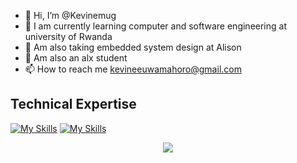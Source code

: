 - 👋 Hi, I’m @Kevinemug
- 👀 I am currently learning computer and software engineering at university of Rwanda
- 🌱 Am also taking embedded system design at Alison
- 💞️ Am also an alx student
- 📫 How to reach me kevineeuwamahoro@gmail.com

<!---
Kevinemug/Kevinemug is a ✨ special ✨ repository because its `README.md` (this file) appears on your GitHub profile.
You can click the Preview link to take a look at your changes.
--->

## Technical Expertise
[![My Skills](https://skillicons.dev/icons?i=js,html,css,react)](https://skillicons.dev) 
[![My Skills](https://skillicons.dev/icons?i=java,kotlin,nodejs,figma&theme=light)](https://skillicons.dev)
<p align="center">
  <a href="https://skillicons.dev">
    <img src="https://skillicons.dev/icons?i=git,c++,postman,c,vim" />
  </a>
</p>
